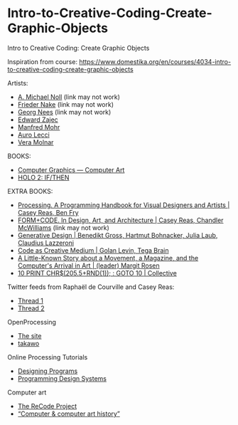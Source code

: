 # Intro-to-Creative-Coding-Create-Graphic-Objects
Intro to Creative Coding: Create Graphic Objects


Inspiration from course: https://www.domestika.org/en/courses/4034-intro-to-creative-coding-create-graphic-objects 

Artists:
* [A. Michael Noll](http://dada.compart-bremen.de/item/agent/16) (link may not work)
* [Frieder Nake](http://dada.compart-bremen.de/item/agent/68) (link may not work)
* [Georg Nees](http://dada.compart-bremen.de/item/agent/15) (link may not work)
* [Edward Zajec](http://www.edwardzajec.com/)
* [Manfred Mohr](https://www.galeriecharlot.com/fr/51/Manfred-Mohr)
* [Auro Lecci](https://aurolecci.com/)
* [Vera Molnar](http://www.veramolnar.com/)

BOOKS:
* [Computer Graphics — Computer Art](https://link.springer.com/book/10.1007/978-3-642-70259-4)
* [HOLO 2: IF/THEN](https://www.holo.mg/shop/holo-2-2/)

EXTRA BOOKS:
* [Processing. A Programming Handbook for Visual Designers and Artists | Casey Reas, Ben Fry](https://mitpress.mit.edu/9780262028288/)
* [FORM+CODE. In Design, Art, and Architecture | Casey Reas, Chandler McWilliams](http://formandcode.com/) (link may not work)
* [Generative Design | Benedikt Gross, Hartmut Bohnacker, Julia Laub, Claudius Lazzeroni](http://www.generative-gestaltung.de/2/#abo)
* [Code as Creative Medium | Golan Levin, Tega Brain](https://mitpress.mit.edu/9780262542043/)
* [A Little-Known Story about a Movement, a Magazine, and the Computer's Arrival in Art | (leader) Margit Rosen](http://new-tendencies.org/)
* [10 PRINT CHR$(205.5+RND(1)); : GOTO 10 | Collective](https://reas.com/10_print/)


Twitter feeds from Raphaël de Courville and Casey Reas:
* [Thread 1](https://twitter.com/sableraph/status/1427649830491496448)
* [Thread 2](https://twitter.com/REAS/status/1473041398962159617)

OpenProcessing
* [The site](https://openprocessing.org/)
* [takawo](https://openprocessing.org/user/6533?view=sketches&o=48)

Online Processing Tutorials
* [Designing Programs](https://designingprograms.bitbucket.io/)
* [Programming Design Systems](https://www.programmingdesignsystems.com/)

Computer art
* [The ReCode Project](http://www.recodeproject.com)
* [“Computer & computer art history”](https://github.com/v3ga/computer_history)
